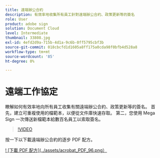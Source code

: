 ```yaml
---
title: 遠端辦公合約
description: 有效率地收集所有員工針對遠端辦公合約、政策更新等的簽名
role: User
product: adobe sign
solution: Document Cloud
level: Intermediate
thumbnail: 33808.jpg
exl-id: 4efd2d9a-715b-4d1a-9c6b-0ff5795cbf3b
source-git-commit: 018cbcfd1d1605a8ff175a0cda98f0bfb4d528a8
workflow-type: tm+mt
source-wordcount: '85'
ht-degree: 0%

---
```


# 遠端工作協定

瞭解如何有效率地向所有員工收集有關遠端辦公合約、政策更新等的簽名。 首先，建立可重複使用的檔範本，以便從文件庫快速存取。 第二，您使用 Mega Sign 一次傳送新檔範本給數百名員工以索取簽名。

>[!VIDEO](https://video.tv.adobe.com/v/33808?hidetitle=true)

按一下以下載遠端辦公合約的逐步 PDF 配方。

[! [下載 PDF 配方](../assets/acrobat_PDF_96.png）](../assets/UseCaseRecipe-EN-UsingMegaSign.pdf)

